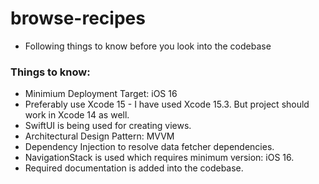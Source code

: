 # browse-recipes

- Following things to know before you look into the codebase

### Things to know:
- Minimium Deployment Target: iOS 16
- Preferably use Xcode 15 - I have used Xcode 15.3. But project should work in Xcode 14 as well. 
- SwiftUI is being used for creating views.
- Architectural Design Pattern: MVVM
- Dependency Injection to resolve data fetcher dependencies.
- NavigationStack is used which requires minimum version: iOS 16.
- Required documentation is added into the codebase.

